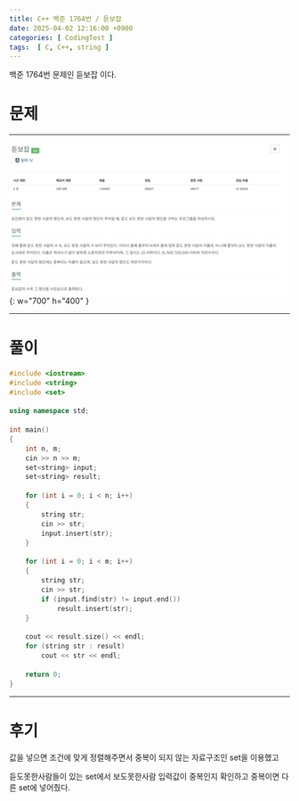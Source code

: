 ```yaml
---
title: C++ 백준 1764번 / 듣보잡
date: 2025-04-02 12:16:00 +0900
categories: [ CodingTest ]  
tags:  [ C, C++, string ]
---
```


백준 1764번 문제인 듣보잡 이다.

# 문제   
---------------------------------------

![Desktop View](/assets/img/듣보잡.png){: w="700" h="400" }

---------------------------------------

# 풀이

```c++
#include <iostream>
#include <string>
#include <set>

using namespace std;

int main()
{
    int n, m;
    cin >> n >> m;
    set<string> input;
    set<string> result;
    
    for (int i = 0; i < n; i++)
    {
        string str;
        cin >> str;
        input.insert(str);
    }
    
    for (int i = 0; i < m; i++)
    {
        string str;
        cin >> str;
        if (input.find(str) != input.end())
            result.insert(str);
    }
    
    cout << result.size() << endl;
    for (string str : result)
        cout << str << endl;
    
    return 0;
}
```
---------------------------------------

# 후기

값을 넣으면 조건에 맞게 정렬해주면서 중복이 되지 않는 자료구조인 set을 이용했고

듣도못한사람들이 있는 set에서 보도못한사람 입력값이 중복인지 확인하고 중복이면 다른 set에 넣어줬다.

